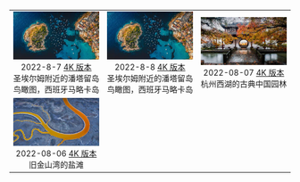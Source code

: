 |     |     |     | 
|:---:|:---:|:---:| 
|![](./static/圣埃尔姆附近的潘塔留岛鸟瞰图，西班牙马略卡岛preview.jpg) <br> 2022-8-7 [4K 版本](./static/圣埃尔姆附近的潘塔留岛鸟瞰图，西班牙马略卡岛4k.jpg) <br> 圣埃尔姆附近的潘塔留岛鸟瞰图，西班牙马略卡岛|![](./static/圣埃尔姆附近的潘塔留岛鸟瞰图，西班牙马略卡岛preview.jpg) <br> 2022-8-8 [4K 版本](./static/圣埃尔姆附近的潘塔留岛鸟瞰图，西班牙马略卡岛4k.jpg) <br> 圣埃尔姆附近的潘塔留岛鸟瞰图，西班牙马略卡岛|![](./static/杭州西湖的古典中国园林preview.jpg) <br> 2022-08-07 [4K 版本](./static/杭州西湖的古典中国园林4K.jpg) <br> 杭州西湖的古典中国园林|
|![](./static/旧金山湾的盐滩preview.jpeg) <br> 2022-08-06 [4K 版本](./static/旧金山湾的盐滩4k.jpg) <br> 旧金山湾的盐滩